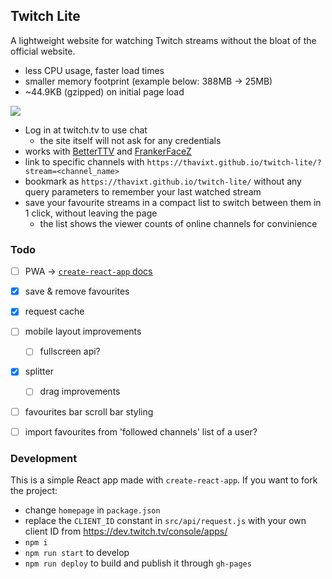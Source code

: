 ## Twitch Lite

A lightweight website for watching Twitch streams without the bloat of the official website.

- less CPU usage, faster load times
- smaller memory footprint (example below: 388MB -> 25MB)
- ~44.9KB (gzipped) on initial page load

![](https://user-images.githubusercontent.com/19637735/61996760-5f2fda80-b098-11e9-9560-f355125d383d.png)

- Log in at twitch.tv to use chat
    - the site itself will not ask for any credentials
- works with [BetterTTV](https://betterttv.com/) and [FrankerFaceZ](https://www.frankerfacez.com/)
- link to specific channels with `https://thavixt.github.io/twitch-lite/?stream=<channel_name>`
- bookmark as `https://thavixt.github.io/twitch-lite/` without any query parameters to remember your last watched stream
- save your favourite streams in a compact list to switch between them in 1 click, without leaving the page
  - the list shows the viewer counts of online channels for convinience

### Todo

- [ ] PWA -> [`create-react-app` docs](https://facebook.github.io/create-react-app/docs/making-a-progressive-web-app)
- [x] save & remove favourites
- [x] request cache
- [ ] mobile layout improvements
    - [ ] fullscreen api?
- [x] splitter
    - [ ] drag improvements
- [ ] favourites bar scroll bar styling
- [ ] import favourites from 'followed channels' list of a user?


### Development

This is a simple React app made with `create-react-app`. If you want to fork the project:

- change `homepage` in `package.json`
- replace the `CLIENT_ID` constant in `src/api/request.js` with your own client ID from https://dev.twitch.tv/console/apps/
- `npm i`
- `npm run start` to develop
- `npm run deploy` to build and publish it through `gh-pages`
